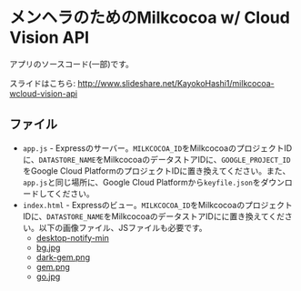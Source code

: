 # メンヘラのためのMilkcocoa w/ Cloud Vision API

アプリのソースコード(一部)です。

スライドはこちら: http://www.slideshare.net/KayokoHashi1/milkcocoa-wcloud-vision-api

## ファイル

- `app.js` - Expressのサーバー。`MILKCOCOA_ID`をMilkcocoaのプロジェクトIDに、`DATASTORE_NAME`をMilkcocoaのデータストアIDに、`GOOGLE_PROJECT_ID`をGoogle Cloud PlatformのプロジェクトIDに置き換えてください。また、`app.js`と同じ場所に、Google Cloud Platformから`keyfile.json`をダウンロードしてください。
- `index.html` - Expressのビュー。`MILKCOCOA_ID`をMilkcocoaのプロジェクトIDに、`DATASTORE_NAME`をMilkcocoaのデータストアIDにに置き換えてください。以下の画像ファイル、JSファイルも必要です。
	- [desktop-notify-min](https://github.com/ttsvetko/HTML5-Desktop-Notifications)
	- [bg.jpg](https://cloud.githubusercontent.com/assets/16320545/17660244/0e05f458-6313-11e6-8a19-67773bc4a7b9.jpg)
	- [dark-gem.png](https://cloud.githubusercontent.com/assets/16320545/17660245/0e07759e-6313-11e6-8292-3560a404ecf8.png)
	- [gem.png](https://cloud.githubusercontent.com/assets/16320545/17660246/0e0d59e6-6313-11e6-8563-e6d75f57c9d7.png)
	- [go.jpg](https://cloud.githubusercontent.com/assets/16320545/17660247/0e1094c6-6313-11e6-801b-763de76f4593.jpg)
